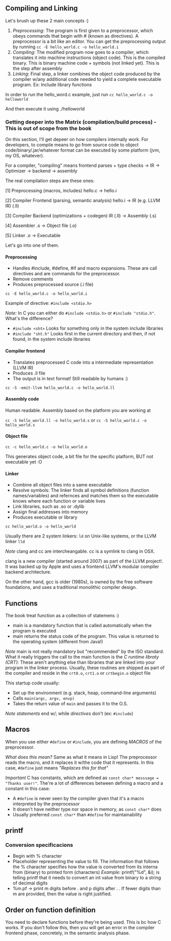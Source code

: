 ## Compiling and Linking

Let's brush up these 2 main concepts :)

1. *Preprocessing*: The program is first given to a preprocessor, which obeys commands that begin with # (known as directives).
A preprocessor is a bit like an editor. You can get the preprocessing output by running `cc -E hello_world.c -o hello_world.i`
2. *Compiling*: The modified program now goes to a compiler, which translates it into machine instructions (object code). This is the compiled
binary. This is binary machine code + symbols (not linked yet). This is the step after assembly
3. *Linking*: Final step, a linker combines the object code produced by the compiler w/any additional code needed to yield a complete
executable program. Ex: Include library functions

In order to run the hello_word.c example, just run
`cc hello_world.c -o helloworld`

And then execute it using ./helloworld

### Getting deeper into the Matrix (compilation/build process) - This is out of scope from the book

On this section, I'll get depeer on how compilers internally work. For developers, to compile means to go from source code to 
object code/binary/.jar/whatever format can be executed by some platform (jvm, my OS, whatever). 

For a compiler, "compiling" means frontend parses + type checks -> IR -> Optimizer -> backend -> assembly

The real compilation steps are these ones:

[1] Preprocessing (macros, includes)
    hello.c  →  hello.i

[2] Compiler Frontend (parsing, semantic analysis)
    hello.i  →  IR (e.g. LLVM IR) (.ll)

[3] Compiler Backend (optimizations + codegen)
    IR (.ll)      →  Assembly (.s)

[4] Assembler
    .s       →  Object file (.o)

[5] Linker
    .o       →  Executable


Let's go into one of them.

#### Preprocessing

- Handles #include, #define, #if and macro expansions. These are call directives and are commands for the preprocessor.
- Remove comments
- Produces preprocessed source (.i file)

`cc -E hello_world.c -o hello_world.i`

Example of directive: `#include <stdio.h>`

*Note:* In C you can either do `#include <stdio.h>` or `#include "stdio.h"`. What's the difference?

- `#include <sht>` Looks for something only in the system include libraries
- `#include "sht.h"` Looks first in the current directory and then, if not found, in the system include libraries

#### Compiler frontend

- Translates preprocessed C code into a intermediate representation (LLVM IR)
- Produces .ll file
- The output is in text format! Still readable by humans :)

`cc -S -emit-llvm hello_world.c -o hello_world.ll`


#### Assembly code

Human readable. Assembly based on the platform you are working at

`cc -S hello_world.ll -o hello_world.s` or `cc -S hello_world.c -o hello_world.s`

#### Object file

`cc -c hello_world.c -o hello_world.o`

This generates object code, a bit file for the specific platform, BUT not executable yet :O

#### Linker

- Combine all object files into a same executable
- Resolve symbols: The linker finds all symbol definitions (function names/variables) and refernces and
matches them so the executable knows where each function or variable lives
- Link libraries, such as .so or .dylib
- Assign final addresses into memory
- Produces executable or library

`cc hello_world.o -o hello_world`

Usually there are 2 system linkers: `ld` on Unix-like systems, or the LLVM linker `lld`


*Note* clang and cc are intercheangable. cc is a symlink to clang in OSX.

clang is a new compiler (started around 2007) as part of the LLVM project!. It was backed up by Apple
and uses a frontend LLVM's modular compiler backend architecture. 

On the other hand, gcc is older (1980s), is owned by the free software foundations, and uses a
traditional monolithic compiler design.


## Functions

The book treat function as a collection of statemens :) 

- main is a mandatory function that is called automatically when the program is executed
- main returns the status code of the program. This value is returned to the operating system (different from Java!)

*Note* main is not really mandatory but "recommended" by the ISO standard. What it really triggers the call to the main function
is the *C runtime libraty (CRT)*: These aren't anything else than libraries that are linked into your program in the linker process. 
Usually, these routines are shipped as part of the compiler and reside in the `crt0.o`, `crt1.o` or `crtbegin.o` object file

This startup code usually:
- Set up the environment (e.g. stack, heap, command-line arguments)
- Calls `main(argc, argv, envp)`
- Takes the return value of `main` and passes it to the O.S.

*Note* _statements_ end w/; while _directives_ don't (ex: `#include`)

## Macros

When you use either `#define` or `#include`, you are defining *MACROS* of the preprocessor. 

*What does this mean?* Same as what it means in Lisp! The preprocessor reads the macro, and it replaces it w/the code that 
it represents. In this case, `#define` just means _"Replaces this for that"_

*Important* C has constants, which are defined as `const char* messsage = "Thanks user!"`. The're a lot of differences between
defining a macro and a constant in this case:

- A `#define` is never seen by the compiler given that it's a macro interpreted by the preprocessor
- It doesn't have neither type nor space in memory, as `const char*` does
- Usually preferred `const char*` than `#define` for maintainability

## printf

### Conversion specificacions 

- Begin with % character
- Placeholder representing the value to fill. The information that follows the % character 
specifies how the value is converted from its interna from (binary) to printed form (characters)
*Example:* printf("%d", &i); is telling printf that it needs to convert an int value from binary to a string
of decimal digits
- %m.pf -> print m digits before . and p digits after . . If fewer digits than m are provided, then the value is
right justified.

## Order on function definition

You need to declare functions before they're being used. This is bc how C works. If you don't follow this, then 
you will get an error in the compiler frontend phase, concretely, in the semantic analysis phase.
